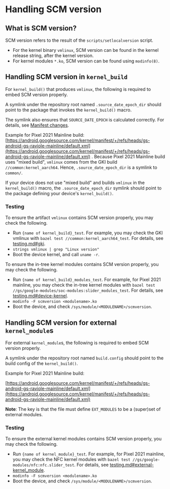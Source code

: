 # Handling SCM version

## What is SCM version?

SCM version refers to the result of the `scripts/setlocalversion` script.

- For the kernel binary `vmlinux`, SCM version can be found in the kernel
  release string, after the kernel version.
- For kernel modules `*.ko`, SCM version can be found using `modinfo(8)`.

## Handling SCM version in `kernel_build`

For `kernel_build()` that produces `vmlinux`, the following is required to embed
SCM version properly.

A symlink under the repository root named `.source_date_epoch_dir` should point
to the package that invokes the `kernel_build()` macro.

The symlink also ensures that `SOURCE_DATE_EPOCH` is calculated correctly. For
details, see [Manifest changes](impl.md#manifest-changes).

Example for Pixel 2021 Mainline build:
[https://android.googlesource.com/kernel/manifest/+/refs/heads/gs-android-gs-raviole-mainline/default.xml](https://android.googlesource.com/kernel/manifest/+/refs/heads/gs-android-gs-raviole-mainline/default.xml)
. Because Pixel 2021 Mainline build uses "mixed build", `vmlinux` comes from the
GKI build `//common:kernel_aarch64`. Hence, `.source_date_epoch_dir`
is a symlink to `common/`.

If your device does not use "mixed build" and builds `vmlinux` in the
`kernel_build()` macro, the `.source_date_epoch_dir` symlink should point to the
package defining your device's `kernel_build()`.

### Testing

To ensure the artifact `vmlinux` contains SCM version properly, you may check
the following.

- Run `{name of kernel_build}_test`. For example, you may check the GKI vmlinux
  with `bazel test //common:kernel_aarch64_test`. For details, see
  [testing.md#gki](testing.md#gki).
- `strings vmlinux | grep "Linux version"`
- Boot the device kernel, and call `uname -r`.

To ensure the in-tree kernel modules contains SCM version properly, you may
check the following.

- Run `{name of kernel_build}_modules_test`. For example, for Pixel 2021
  mainline, you may check the in-tree kernel modules with
  `bazel test //gs/google-modules/soc-modules:slider_modules_test`. For details,
  see [testing.md#device-kernel](testing.md#device-kernel).
- `modinfo -F scmversion <modulename>.ko`
- Boot the device, and check `/sys/module/<MODULENAME>/scmversion`.

## Handling SCM version for external `kernel_module`s

For external `kernel_module`s, the following is required to embed SCM version
properly.

A symlink under the repository root named `build.config` should point to the
build config of the `kernel_build()`.

Example for Pixel 2021 Mainline build:

[https://android.googlesource.com/kernel/manifest/+/refs/heads/gs-android-gs-raviole-mainline/default.xml](https://android.googlesource.com/kernel/manifest/+/refs/heads/gs-android-gs-raviole-mainline/default.xml)

**Note**: The key is that the file must define `EXT_MODULES` to be a (super)set
of external modules.

### Testing

To ensure the external kernel modules contains SCM version properly, you may
check the following.

- Run `{name of kernel_module}_test`. For example, for Pixel 2021 mainline, you
  may check the NFC kernel modules with
  `bazel test //gs/google-modules/nfc:nfc.slider_test`. For details,
  see [testing.md#external-kernel_module](testing.md#external-kernel_module).
- `modinfo -F scmversion <modulename>.ko`
- Boot the device, and check `/sys/module/<MODULENAME>/scmversion`.

